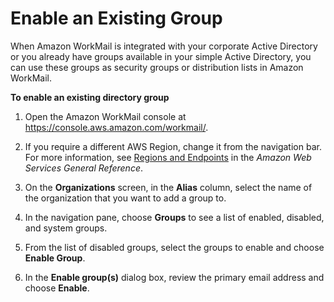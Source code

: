 # Enable an Existing Group<a name="enable_existing_group"></a>

When Amazon WorkMail is integrated with your corporate Active Directory or you already have groups available in your simple Active Directory, you can use these groups as security groups or distribution lists in Amazon WorkMail\.

**To enable an existing directory group**

1. Open the Amazon WorkMail console at [https://console\.aws\.amazon\.com/workmail/](https://console.aws.amazon.com/workmail/)\.

1. If you require a different AWS Region, change it from the navigation bar\. For more information, see [Regions and Endpoints](http://docs.aws.amazon.com/general/latest/gr/index.html?rande.html) in the *Amazon Web Services General Reference*\.

1. On the **Organizations** screen, in the **Alias** column, select the name of the organization that you want to add a group to\.

1. In the navigation pane, choose **Groups** to see a list of enabled, disabled, and system groups\.

1. From the list of disabled groups, select the groups to enable and choose **Enable Group**\.

1. In the **Enable group\(s\)** dialog box, review the primary email address and choose **Enable**\.